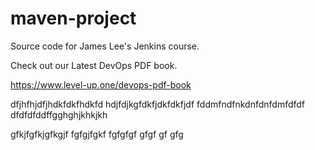 # maven-project
Source code for James Lee's Jenkins course.

Check out our Latest DevOps PDF book.

https://www.level-up.one/devops-pdf-book


dfjhfhjdfjhdkfdkfhdkfd
hdjfdjkgfdkfjdkfdkfjdf
fddmfndfnkdnfdnfdmfdfdf
dfdfdfddffgghghjkhkjkh


gfkjfgfkjgfkgjf
fgfgjfgkf
fgfgfgf
gfgf
gf
gfg
